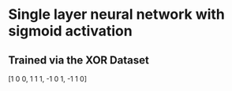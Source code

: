 # **Single layer neural network with sigmoid activation**
## **Trained via the XOR Dataset**

 [1 0 0,
 1 1 1,
-1 0 1,
-1 1 0]
